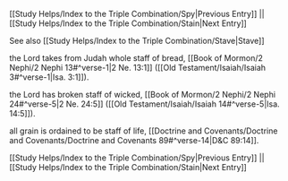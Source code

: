 [[Study Helps/Index to the Triple Combination/Spy|Previous Entry]]  ||  [[Study Helps/Index to the Triple Combination/Stain|Next Entry]]

 See also [[Study Helps/Index to the Triple Combination/Stave|Stave]]

 the Lord takes from Judah whole staff of bread, [[Book of Mormon/2 Nephi/2 Nephi 13#^verse-1|2 Ne. 13:1]] ([[Old Testament/Isaiah/Isaiah 3#^verse-1|Isa. 3:1]]).

 the Lord has broken staff of wicked, [[Book of Mormon/2 Nephi/2 Nephi 24#^verse-5|2 Ne. 24:5]] ([[Old Testament/Isaiah/Isaiah 14#^verse-5|Isa. 14:5]]).

 all grain is ordained to be staff of life, [[Doctrine and Covenants/Doctrine and Covenants/Doctrine and Covenants 89#^verse-14|D&C 89:14]].

[[Study Helps/Index to the Triple Combination/Spy|Previous Entry]]  ||  [[Study Helps/Index to the Triple Combination/Stain|Next Entry]]
